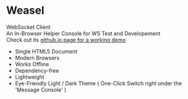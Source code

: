 # Weasel
WebSocket Client  
An In-Browser Helper Console for WS Test and Developement    
Check out its [github.io page for a working demo](https://mhgolkar.github.io/Weasel/)  

* Single HTML5 Document  
* Modern Browsers  
* Works Offline  
* Dependency-free  
* Lightweight  
* Eye-Friendly Light / Dark Theme ( One-Click Switch right under the 'Message Console' )  
